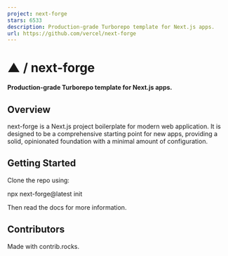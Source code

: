 ```yaml
---
project: next-forge
stars: 6533
description: Production-grade Turborepo template for Next.js apps.
url: https://github.com/vercel/next-forge
---
```


▲ / next-forge
==============

**Production-grade Turborepo template for Next.js apps.**

Overview
--------

next-forge is a Next.js project boilerplate for modern web application. It is designed to be a comprehensive starting point for new apps, providing a solid, opinionated foundation with a minimal amount of configuration.

Getting Started
---------------

Clone the repo using:

npx next-forge@latest init

Then read the docs for more information.

Contributors
------------

Made with contrib.rocks.
